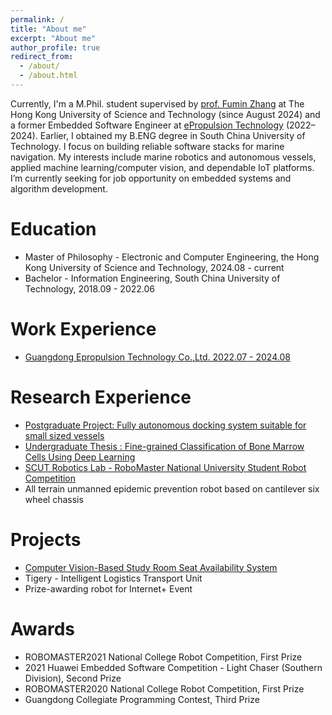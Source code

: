 ```yaml
---
permalink: /
title: "About me"
excerpt: "About me"
author_profile: true
redirect_from: 
  - /about/
  - /about.html
---
```

Currently, I'm a M.Phil. student supervised by [prof. Fumin Zhang](https://fumin-home.hkust.edu.hk/) at The Hong Kong University of Science and Technology (since August 2024) and a former Embedded Software Engineer at [ePropulsion Technology](https://www.epropulsion.com/) (2022–2024). Earlier, I obtained my B.ENG degree in South China University of Technology. I focus on building reliable software stacks for marine navigation. My interests include marine robotics and autonomous vessels, applied machine learning/computer vision, and dependable IoT platforms. I’m currently seeking for job opportunity on embedded systems and algorithm development.

Education
===================
- Master of Philosophy - Electronic and Computer Engineering, the Hong Kong University of Science and Technology, 2024.08 - current
- Bachelor - Information Engineering, South China University of Technology, 2018.09 - 2022.06

Work Experience
===================
- [Guangdong Epropulsion Technology Co.,Ltd. 2022.07 - 2024.08](http://ennishsu.github.io/work)

Research Experience
===================
- [Postgraduate Project: Fully autonomous docking system suitable for small sized vessels](https://ennishsu.github.io/research)
- [Undergraduate Thesis : Fine-grained Classification of Bone Marrow Cells Using Deep Learning](https://ennishsu.github.io/research)
- [SCUT Robotics Lab - RoboMaster National University Student Robot Competition](https://ennishsu.github.io/research)
- All terrain unmanned epidemic prevention robot based on cantilever six wheel chassis

Projects
========
- [Computer Vision-Based Study Room Seat Availability System](https://ennishsu.github.io/research)
- Tigery - Intelligent Logistics Transport Unit
- Prize-awarding robot for Internet+ Event

Awards
======
- ROBOMASTER2021 National College Robot Competition, First Prize
 - 2021 Huawei Embedded Software Competition - Light Chaser (Southern Division), Second Prize
- ROBOMASTER2020 National College Robot Competition, First Prize
- Guangdong Collegiate Programming Contest, Third Prize

